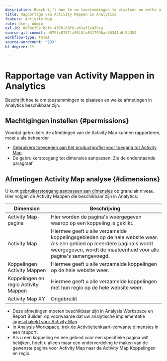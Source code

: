 ```yaml
---
description: Beschrijft hoe te om toestemmingen te plaatsen en welke afmetingen in Analytics beschikbaar zijn.
title: Rapportage van Activity Mappen in Analytics
feature: Activity Map
role: User, Admin
exl-id: 8d7be302-bdfc-4370-b8f0-ab1af1e439ca
source-git-commit: a979fc8787fa96f8fa8317996ac66341a6f54354
workflow-type: tm+mt
source-wordcount: '233'
ht-degree: 1%

---
```


# Rapportage van Activity Mappen in Analytics

Beschrijft hoe te om toestemmingen te plaatsen en welke afmetingen in Analytics beschikbaar zijn.

## Machtigingen instellen {#permissions}

Voordat gebruikers de afmetingen van de Activity Map kunnen rapporteren, moet u als beheerder

* [Gebruikers toevoegen aan het productprofiel voor toegang tot Activity Map](/help/analyze/activity-map/activitymap-getting-started/activitymap-enable.md).
* De gebruikerstoegang tot dimensies aanpassen. Zie de onderstaande paragraaf.

## Afmetingen Activity Map analyse {#dimensions}

U kunt [gebruikerstoegang aanpassen aan dimensies](https://experienceleague.adobe.com/docs/analytics/admin/user-product-management/customize-report-access/groups-dimensions.html) op granulair niveau. Hier volgen de Activity Mappen die beschikbaar zijn in Analytics:

| Dimension | Beschrijving |
|---|---|
| Activity Map-pagina | Hier worden de pagina&#39;s weergegeven waarop op een koppeling is geklikt. |
| Activity Map | Hiermee geeft u alle verzamelde koppelingsgebieden op de hele website weer. Als een gebied op meerdere pagina&#39;s wordt weergegeven, wordt de maateenheid voor alle pagina&#39;s samengevoegd. |
| Koppelingen Activity Mappen | Hiermee geeft u alle verzamelde koppelingen op de hele website weer. |
| Koppelingen en regio Activity Mappen | Hiermee geeft u alle verzamelde koppelingen met hun regio op de hele website weer. |
| Activity Map XY | Ongebruikt |

* Deze afmetingen moeten beschikbaar zijn in Analysis Workspace en Report Builder, op voorwaarde dat uw analytische implementatie [ingeschakeld voor Activity Map](/help/analyze/activity-map/activitymap-getting-started/activitymap-enable.md).
* In Analysis Workspace, trek de Activiteitenkaart-verwante dimensies in een rapport.
* Als u een koppeling en een gebied voor een specifieke pagina wilt bekijken, hoeft u alleen maar een onderverdeling te maken van de gewenste pagina voor Activity Map naar de Activity Map Koppelingen en regio.
